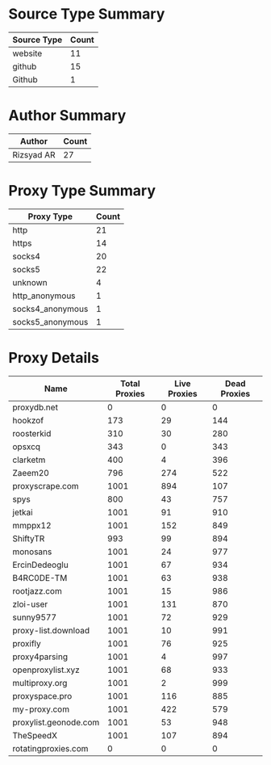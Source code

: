 # Source Type Summary

| Source Type | Count |
|-------------|-------|
| website | 11 |
| github | 15 |
| Github | 1 |


# Author Summary

| Author | Count |
|--------|-------|
| Rizsyad AR | 27 |


# Proxy Type Summary

| Proxy Type | Count |
|------------|-------|
| http | 21 |
| https | 14 |
| socks4 | 20 |
| socks5 | 22 |
| unknown | 4 |
| http_anonymous | 1 |
| socks4_anonymous | 1 |
| socks5_anonymous | 1 |


# Proxy Details

| Name | Total Proxies | Live Proxies | Dead Proxies |
|------|---------------|--------------|---------------|
| proxydb.net | 0 | 0 | 0 |
| hookzof | 173 | 29 | 144 |
| roosterkid | 310 | 30 | 280 |
| opsxcq | 343 | 0 | 343 |
| clarketm | 400 | 4 | 396 |
| Zaeem20 | 796 | 274 | 522 |
| proxyscrape.com | 1001 | 894 | 107 |
| spys | 800 | 43 | 757 |
| jetkai | 1001 | 91 | 910 |
| mmppx12 | 1001 | 152 | 849 |
| ShiftyTR | 993 | 99 | 894 |
| monosans | 1001 | 24 | 977 |
| ErcinDedeoglu | 1001 | 67 | 934 |
| B4RC0DE-TM | 1001 | 63 | 938 |
| rootjazz.com | 1001 | 15 | 986 |
| zloi-user | 1001 | 131 | 870 |
| sunny9577 | 1001 | 72 | 929 |
| proxy-list.download | 1001 | 10 | 991 |
| proxifly | 1001 | 76 | 925 |
| proxy4parsing | 1001 | 4 | 997 |
| openproxylist.xyz | 1001 | 68 | 933 |
| multiproxy.org | 1001 | 2 | 999 |
| proxyspace.pro | 1001 | 116 | 885 |
| my-proxy.com | 1001 | 422 | 579 |
| proxylist.geonode.com | 1001 | 53 | 948 |
| TheSpeedX | 1001 | 107 | 894 |
| rotatingproxies.com | 0 | 0 | 0 |
